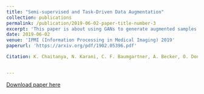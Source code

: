 ```yaml
---
title: "Semi-supervised and Task-Driven Data Augmentation"
collection: publications
permalink: /publication/2019-06-02-paper-title-number-3
excerpt: 'This paper is about using GANs to generate augmented samples that are optimal for the task performance(segmenation here).'
date: 2019-06-02
venue: 'IPMI (Information Processing in Medical Imaging) 2019'
paperurl: 'https://arxiv.org/pdf/1902.05396.pdf'

Citation: K. Chaitanya, N. Karani, C. F. Baumgartner, A. Becker, O. Donati, and E. Konukoglu, “Semi-supervised and task-driven data augmentation,” in Information Processing in Medical Imaging, A. C. S. Chung, J. C. Gee, P. A. Yushkevich, and S. Bao, Eds. Cham: Springer International Publishing, 2019, pp. 29–41.


---
```


[Download paper here](https://arxiv.org/pdf/1902.05396.pdf)

